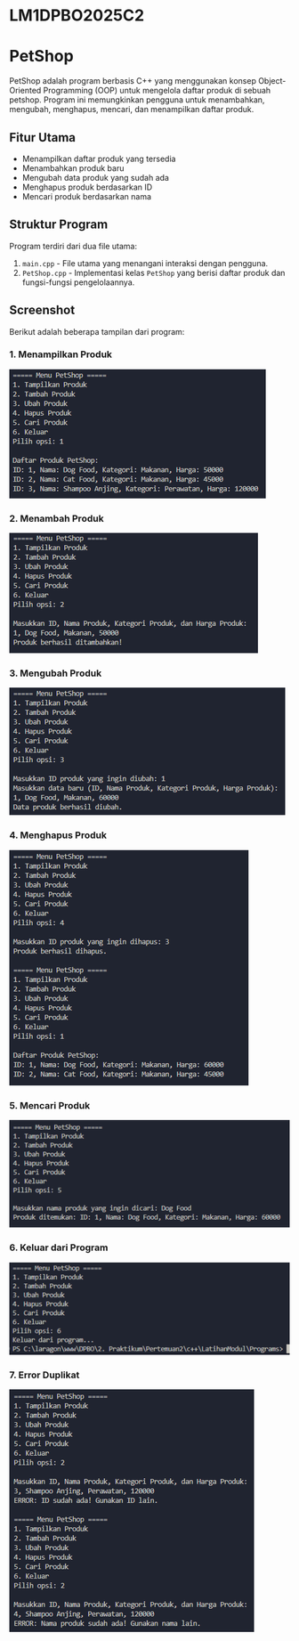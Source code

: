 # LM1DPBO2025C2

# PetShop

PetShop adalah program berbasis C++ yang menggunakan konsep Object-Oriented Programming (OOP) untuk mengelola daftar produk di sebuah petshop. Program ini memungkinkan pengguna untuk menambahkan, mengubah, menghapus, mencari, dan menampilkan daftar produk.

## Fitur Utama

- Menampilkan daftar produk yang tersedia
- Menambahkan produk baru
- Mengubah data produk yang sudah ada
- Menghapus produk berdasarkan ID
- Mencari produk berdasarkan nama

## Struktur Program

Program terdiri dari dua file utama:

1. `main.cpp` - File utama yang menangani interaksi dengan pengguna.
2. `PetShop.cpp` - Implementasi kelas `PetShop` yang berisi daftar produk dan fungsi-fungsi pengelolaannya.

## Screenshot

Berikut adalah beberapa tampilan dari program:

### 1. Menampilkan Produk

![Tampilkan Produk](https://github.com/kelvinjulian/LM1DPBO2025C2/blob/main/c%2B%2B/Screenshots/Tampilkan%20Produk.png)

### 2. Menambah Produk

![Tambah Produk](https://github.com/kelvinjulian/LM1DPBO2025C2/blob/main/c%2B%2B/Screenshots/Tambah%20Produk.png)

### 3. Mengubah Produk

![Ubah Produk](https://github.com/kelvinjulian/LM1DPBO2025C2/blob/main/c%2B%2B/Screenshots/Ubah%20Produk.png)

### 4. Menghapus Produk

![Hapus Produk](https://github.com/kelvinjulian/LM1DPBO2025C2/blob/main/c%2B%2B/Screenshots/Hapus%20Produk.png)

### 5. Mencari Produk

![Cari Produk](https://github.com/kelvinjulian/LM1DPBO2025C2/blob/main/c%2B%2B/Screenshots/Cari%20Produk.png)

### 6. Keluar dari Program

![Keluar](https://github.com/kelvinjulian/LM1DPBO2025C2/blob/main/c%2B%2B/Screenshots/Keluar.png)

### 7. Error Duplikat

![Error Duplikat](https://github.com/kelvinjulian/LM1DPBO2025C2/blob/main/c%2B%2B/Screenshots/Error%20Duplikat.png)
